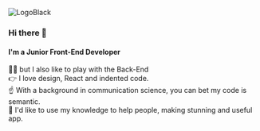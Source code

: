 
![LogoBlack](https://user-images.githubusercontent.com/52285386/131749227-92c7f181-99b8-4aaf-bfe0-3814a6969ac8.png)

### Hi there 👋
#### I'm a Junior Front-End Developer 
 👩‍💻  but I also like to play with the Back-End <br/>
 👉  I love design, React and indented code. <br/>
 ☝️   With a background in communication science, you can bet my code is semantic. <br/>
 💪  I'd like to use my knowledge to help people, making stunning and useful app. <br/>

<!--
**lauratondi/lauratondi** is a ✨ _special_ ✨ repository because its `README.md` (this file) appears on your GitHub profile.

Here are some ideas to get you started:

- 🔭 I’m currently working on ...
- 🌱 I’m currently learning ...
- 👯 I’m looking to collaborate on ...
- 🤔 I’m looking for help with ...
- 💬 Ask me about ...- 📫 How to reach me: ...
- 😄 Pronouns: ...
- ⚡ Fun fact: ...
-->
